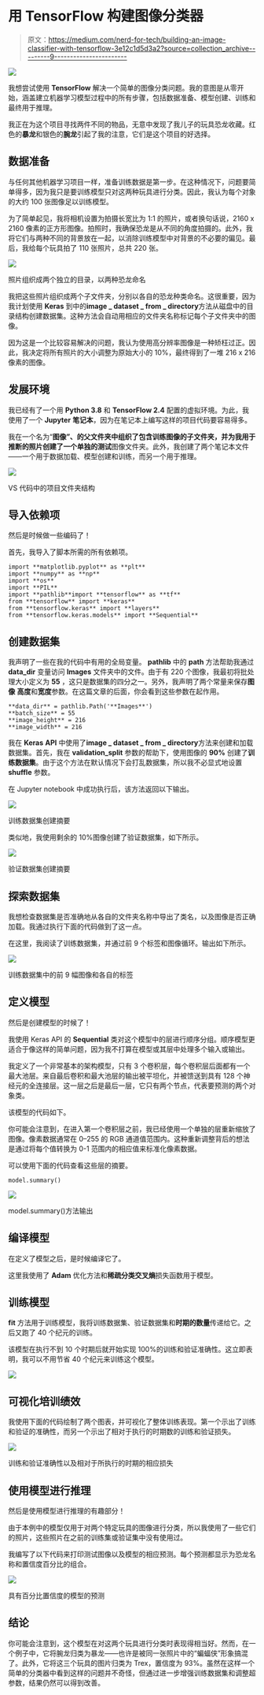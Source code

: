 # 用 TensorFlow 构建图像分类器

> 原文：<https://medium.com/nerd-for-tech/building-an-image-classifier-with-tensorflow-3e12c1d5d3a2?source=collection_archive---------9----------------------->

![](img/3d2409aa0154b1065022799cc2a33478.png)

我想尝试使用 **TensorFlow** 解决一个简单的图像分类问题。我的意图是从零开始，涵盖建立机器学习模型过程中的所有步骤，包括数据准备、模型创建、训练和最终用于推理。

我正在为这个项目寻找两件不同的物品，无意中发现了我儿子的玩具恐龙收藏。红色的**暴龙**和银色的**腕龙**引起了我的注意，它们是这个项目的好选择。

## 数据准备

与任何其他机器学习项目一样，准备训练数据是第一步。在这种情况下，问题要简单得多，因为我只是要训练模型只对这两种玩具进行分类。因此，我认为每个对象的大约 100 张图像足以训练模型。

为了简单起见，我将相机设置为拍摄长宽比为 1:1 的照片，或者换句话说，2160 x 2160 像素的正方形图像。拍照时，我确保恐龙是从不同的角度拍摄的。此外，我将它们与两种不同的背景放在一起，以消除训练模型中对背景的不必要的偏见。最后，我给每个玩具拍了 110 张照片，总共 220 张。

![](img/a8a99e7eb8e730663f7a0009f7bde20d.png)

照片组织成两个独立的目录，以两种恐龙命名

我把这些照片组织成两个子文件夹，分别以各自的恐龙种类命名。这很重要，因为我计划使用 **Keras** 到中的**image _ dataset _ from _ directory**方法从磁盘中的目录结构创建数据集。这种方法会自动用相应的文件夹名称标记每个子文件夹中的图像。

因为这是一个比较容易解决的问题，我认为使用高分辨率图像是一种矫枉过正。因此，我决定将所有照片的大小调整为原始大小的 10%，最终得到了一堆 216 x 216 像素的图像。

## 发展环境

我已经有了一个用 **Python 3.8** 和 **TensorFlow 2.4** 配置的虚拟环境。为此，我使用了一个 **Jupyter** **笔记本**，因为在笔记本上编写这样的项目代码要容易得多。

我在一个名为“**图像”、**的父文件夹中组织了包含训练图像的子文件夹，并为我用于推断的照片创建了一个单独的**测试**图像文件夹。此外，我创建了两个笔记本文件——一个用于数据加载、模型创建和训练，而另一个用于推理。

![](img/47ba15c426274d844246ea11e1c77e6a.png)

VS 代码中的项目文件夹结构

## 导入依赖项

然后是时候做一些编码了！

首先，我导入了脚本所需的所有依赖项。

```
import **matplotlib.pyplot** as **plt**
import **numpy** as **np**
import **os**
import **PIL**
import **pathlib**import **tensorflow** as **tf**
from **tensorflow** import **keras**
from **tensorflow.keras** import **layers**
from **tensorflow.keras.models** import **Sequential**
```

## 创建数据集

我声明了一些在我的代码中有用的全局变量。 **pathlib** 中的 **path** 方法帮助我通过 **data_dir** 变量访问 **Images** 文件夹中的文件。由于有 220 个图像，我最初将批处理大小定义为 **55** ，这只是数据集的四分之一。另外，我声明了两个常量来保存**图像** **高度**和**宽度**参数。在这篇文章的后面，你会看到这些参数在起作用。

```
**data_dir** = pathlib.Path('**Images**')
**batch_size** = 55
**image_height** = 216
**image_width** = 216
```

我在 **Keras** **API** 中使用了**image _ dataset _ from _ directory**方法来创建和加载数据集。首先，我在 **validation_split** 参数的帮助下，使用图像的 **90%** 创建了**训练数据集**。由于这个方法在默认情况下会打乱数据集，所以我不必显式地设置 **shuffle** 参数。

在 Jupyter notebook 中成功执行后，该方法返回以下输出。

![](img/e76a2e7f51b22354fb03bdc748f8a202.png)

训练数据集创建摘要

类似地，我使用剩余的 10%图像创建了验证数据集，如下所示。

![](img/465c7bc78e664e8e2c2a6cf72f2348c4.png)

验证数据集创建摘要

## 探索数据集

我想检查数据集是否准确地从各自的文件夹名称中导出了类名，以及图像是否正确加载。我通过执行下面的代码做到了这一点。

在这里，我阅读了训练数据集，并通过前 9 个标签和图像循环。输出如下所示。

![](img/bdd42e81cdf07080783d703ba1d4ae1b.png)

训练数据集中的前 9 幅图像和各自的标签

## 定义模型

然后是创建模型的时候了！

我使用 Keras API 的 **Sequential** 类对这个模型中的层进行顺序分组。顺序模型更适合于像这样的简单问题，因为我不打算在模型或其层中处理多个输入或输出。

我定义了一个非常基本的架构模型，只有 3 个卷积层，每个卷积层后面都有一个最大池层。来自最后卷积和最大池层的输出被平坦化，并被馈送到具有 128 个神经元的全连接层。这一层之后是最后一层，它只有两个节点，代表要预测的两个对象类。

该模型的代码如下。

你可能会注意到，在进入第一个卷积层之前，我已经使用一个单独的层重新缩放了图像。像素数据通常在 0–255 的 RGB 通道值范围内。这种重新调整背后的想法是通过将每个值转换为 0-1 范围内的相应值来标准化像素数据。

可以使用下面的代码查看这些层的摘要。

```
model.summary()
```

![](img/b05f158decb98e70b2f96172b09a8986.png)

model.summary()方法输出

## 编译模型

在定义了模型之后，是时候编译它了。

这里我使用了 **Adam** 优化方法和**稀疏分类交叉熵**损失函数用于模型。

## 训练模型

**fit** 方法用于训练模型，我将训练数据集、验证数据集和**时期的数量**传递给它。之后又跑了 40 个纪元的训练。

该模型在执行不到 10 个时期后就开始实现 100%的训练和验证准确性。这立即表明，我可以不用节省 40 个纪元来训练这个模型。

![](img/75a49336bc92f078a842f8654c38e7fc.png)

## 可视化培训绩效

我使用下面的代码绘制了两个图表，并可视化了整体训练表现。第一个示出了训练和验证的准确性，而另一个示出了相对于执行的时期数的训练和验证损失。

![](img/529ad2786e0e15252047e4bc7fe81079.png)

训练和验证准确性以及相对于所执行的时期的相应损失

## 使用模型进行推理

然后是使用模型进行推理的有趣部分！

由于本例中的模型仅用于对两个特定玩具的图像进行分类，所以我使用了一些它们的照片，这些照片在之前的训练集或验证集中没有使用过。

我编写了以下代码来打印测试图像以及模型的相应预测。每个预测都显示为恐龙名称和置信度百分比的组合。

![](img/cef37e7402ac372c6f34f0606820204f.png)

具有百分比置信度的模型的预测

## 结论

你可能会注意到，这个模型在对这两个玩具进行分类时表现得相当好。然而，在一个例子中，它将腕龙归类为暴龙——也许是被同一张照片中的“蝙蝠侠”形象搞混了。此外，它将这三个玩具的图片归类为 Trex，置信度为 93%。虽然在这样一个简单的分类器中看到这样的问题并不奇怪，但通过进一步增强训练数据集和调整超参数，结果仍然可以得到改善。